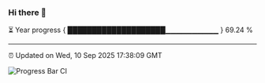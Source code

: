 ### Hi there 👋

⏳ Year progress { ████████████████████▁▁▁▁▁▁▁▁▁▁ } 69.24 %

---

⏰ Updated on Wed, 10 Sep 2025 17:38:09 GMT

![Progress Bar CI](https://github.com/IshwaranRudhara/GIT-ACTION/workflows/Progress%20Bar%20CI/badge.svg)
